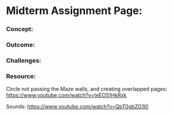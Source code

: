 # Midterm Assignment Page:

### Concept:

### Outcome:

### Challenges:

### Resource:
Circle not passing the Maze walls, and creating overlapped pages:
https://www.youtube.com/watch?v=teEO51HkRxk

Sounds:
https://www.youtube.com/watch?v=QbT0gbZG1I0


